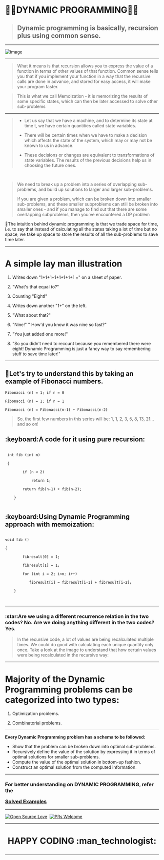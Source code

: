 # :man_technologist:DYNAMIC PROGRAMMING:woman_technologist:

> <h2>  Dynamic programming is basically, recursion plus using common sense. </h2>

<hr>

![image](https://user-images.githubusercontent.com/77975418/135495073-f712bfe6-a3a9-4037-a79d-e61b03ab7d98.png)

<hr>


> What it means is that recursion allows you to express the value of a function in terms of other values of that function. Common sense tells you that if you implement your function in a way that the recursive calls are done in advance, and stored for easy access, it will make your program faster. 


> This is what we call Memoization - it is memorizing the results of some specific states, which can then be later accessed to solve other sub-problems


<hr>


> 
> - Let us say that we have a machine, and to determine its state at time t, we have certain quantities called state variables. 
> 
> - There will be certain times when we have to make a decision which affects the state of the system, which may or may not be known to us in advance. 
> 
> - These decisions or changes are equivalent to transformations of state variables. The results of the previous decisions help us in choosing the future ones.

<br>

> We need to break up a problem into a series of overlapping sub-problems, and build up solutions to larger and larger sub-problems.
>  
> If you are given a problem, which can be broken down into smaller sub-problems, and these smaller subproblems can still be broken into smaller ones - and if you manage to find out that there are some overlapping subproblems, then you've encountered a DP problem


🎯The intuition behind dynamic programming is that we trade space for time, i.e. to say that instead of calculating all the states taking a lot of time but no space, we take up space to store the results of all the sub-problems to save time later.


<hr>


# A simple lay man illustration

1. Writes down "1+1+1+1+1+1+1+1 =" on a sheet of paper.

2. "What's that equal to?"

3. Counting "Eight!"

4. Writes down another "1+" on the left.

5. "What about that?"

6. "Nine!" " How'd you know it was nine so fast?"

7. "You just added one more!"

8. "So you didn't need to recount because you remembered there were eight! Dynamic Programming is just a fancy way to say remembering stuff to save time later!"


<hr>


<h2> 🎯Let's try to understand this by taking an example of Fibonacci numbers. </h2>

```
Fibonacci (n) = 1; if n = 0

Fibonacci (n) = 1; if n = 1

Fibonacci (n) = Fibonacci(n-1) + Fibonacci(n-2)

```

> So, the first few numbers in this series will be: 1, 1, 2, 3, 5, 8, 13, 21... and so on!



<h2> :keyboard:A code for it using pure recursion:</h2>

```
 
 int fib (int n)
 
 {
 
        if (n < 2)
        
            return 1;
            
        return fib(n-1) + fib(n-2);
        
    }
    
```
    
    
<h2> :keyboard:Using Dynamic Programming approach with memoization: </h2>

```

void fib () 

{

        fibresult[0] = 1;
        
        fibresult[1] = 1;
        
        for (int i = 2; i<n; i++)
        
           fibresult[i] = fibresult[i-1] + fibresult[i-2];
           
    }
    
   
```
   
   
<hr>


<h3> :star:Are we using a different recurrence relation in the two codes? No. Are we doing anything different in the two codes? Yes. </h3>

> In the recursive code, a lot of values are being recalculated multiple times. We could do good with calculating each unique quantity only once. Take a look at the image to understand that how certain values were being recalculated in the recursive way:


<hr>



# Majority of the Dynamic Programming problems can be categorized into two types:

1. Optimization problems.

2. Combinatorial problems.

<hr>


**Every Dynamic Programming problem has a schema to be followed:**

- Show that the problem can be broken down into optimal sub-problems.
- Recursively define the value of the solution by expressing it in terms of optimal solutions for smaller sub-problems.
- Compute the value of the optimal solution in bottom-up fashion.
- Construct an optimal solution from the computed information.

<hr>


<h3> For better understanding on DYNAMIC PROGRAMMING, refer the 
 
[Solved Examples](https://github.com/RISHIT-ANAND/ISTE-HACKTOBER-21_THE-ALGO-COMPANION/tree/main/CP%20RAGE/DYNAMIC%20PROGRAMMING/SOLVED%20EXAMPLES)</h3>


<hr>

        
[![Open Source Love](https://badges.frapsoft.com/os/v1/open-source.svg?v=102)](https://hacktoberfest.digitalocean.com/)&nbsp;
[![PRs Welcome](https://img.shields.io/badge/PRs-welcome-brightgreen.svg?style=flat-square)]()&nbsp;


<hr>



<h1> <p align ="center"> HAPPY CODING :man_technologist:</p> </h1>

<hr>



<!-- # Bottom up vs. Top Down: -->

<!-- > Bottom Up - I'm going to learn programming. Then, I will start practicing. Then, I will start taking part in contests. Then, I'll practice even more and try to improve. After working hard like crazy, I'll be an amazing coder. -->

<!-- > Top Down - I will be an amazing coder. How? I will work hard like crazy. How? I'll practice more and try to improve. How? I'll start taking part in contests. Then? I'll practicing. How? I'm going to learn programming. -->
